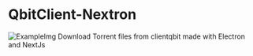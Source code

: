 # QbitClient-Nextron

![ExampleImg](https://github.com/guimaraesdev0/QbitClient-Nextron/blob/main/print.jpg?raw=true)
Download Torrent files from clientqbit made with Electron and NextJs
